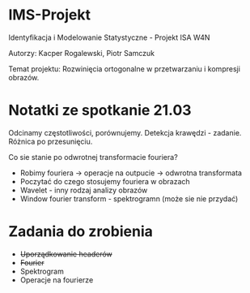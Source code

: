 # IMS-Projekt #
Identyfikacja i Modelowanie Statystyczne - Projekt ISA W4N

Autorzy: Kacper Rogalewski, Piotr Samczuk

Temat projektu: Rozwinięcia ortogonalne w przetwarzaniu i kompresji obrazów.

# Notatki ze spotkanie 21.03

Odcinamy częstotliwości, porównujemy.
Detekcja krawędzi - zadanie. Różnica po przesunięciu.

Co sie stanie po odwrotnej transformacie fouriera?

* Robimy fouriera -> operacje na outpucie -> odwrotna transformata
* Poczytać do czego stosujemy fouriera w obrazach
* Wavelet - inny rodzaj analizy obrazów
* Window fourier transform - spektrogramn (może sie nie przydać)

# Zadania do zrobienia
* ~~Uporządkowanie headerów~~
* ~~Fourier~~
* Spektrogram
* Operacje na fourierze
